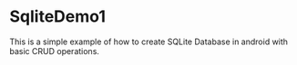 # SqliteDemo1
This is a simple example of how to create SQLite Database in android with basic CRUD operations.
